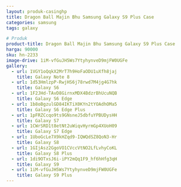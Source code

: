 ```yaml
---
layout: produk-casinghp
title: Dragon Ball Majin Bhu Samsung Galaxy S9 Plus Case
categories: samsung
tags: galaxy

# Produk
product-title: Dragon Ball Majin Bhu Samsung Galaxy S9 Plus Case
harga: 90000
sku: hn-2233
image-drive: 1iM-vfGuJH5Ws7YtyhynveD9mjFW0UGFe
gallery:
  - url: 1VGY1oQqkX2MrT7h9HoFaODU1uXfh8jaj
    title: Galaxy Note 8
  - url: 1d53HmlzpP-RwjHS6j78rwd7M4jg4G7hk
    title: Galaxy S6
  - url: 1F2JHd-TAvD8GirnxMDX4BdzrBhUcuNQB
    title: Galaxy S6 Edge
  - url: 1b8oBgzulGD84IKTiX0KYn2tYOAdhOMa5
    title: Galaxy S6 Edge Plus
  - url: 1pFRZCcqo9ts9GNsneJ5dbfuYPBUDysHH
    title: Galaxy S7
  - url: 1CWrSRD1t8etNt2uWiqvHyrmGp4XUoH09
    title: Galaxy S7 Edge
  - url: 1UboGcLe7X9kHZqd9-IQWQdSZ8QoN3-Hr
    title: Galaxy S8
  - url: 1GIjAsz2GgoVO1CVccVtNO2LfLvhyCoKL
    title: Galaxy S8 Plus
  - url: 1di9OTxsJ6i-iPY2mQq1F9_hf6hHfg3qH
    title: Galaxy S9
  - url: 1iM-vfGuJH5Ws7YtyhynveD9mjFW0UGFe
    title: Galaxy S9 Plus
---
```

